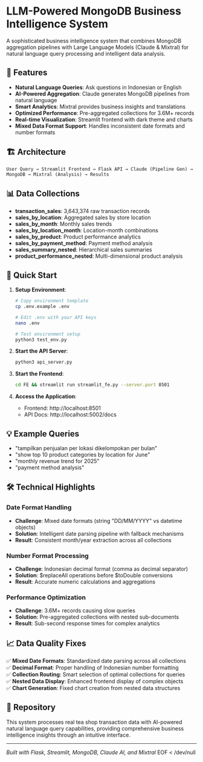 # LLM-Powered MongoDB Business Intelligence System

A sophisticated business intelligence system that combines MongoDB aggregation pipelines with Large Language Models (Claude & Mixtral) for natural language query processing and intelligent data analysis.

## 🚀 Features

- **Natural Language Queries**: Ask questions in Indonesian or English
- **AI-Powered Aggregation**: Claude generates MongoDB pipelines from natural language
- **Smart Analytics**: Mixtral provides business insights and translations
- **Optimized Performance**: Pre-aggregated collections for 3.6M+ records
- **Real-time Visualization**: Streamlit frontend with dark theme and charts
- **Mixed Data Format Support**: Handles inconsistent date formats and number formats

## 🏗️ Architecture

```
User Query → Streamlit Frontend → Flask API → Claude (Pipeline Gen) → MongoDB → Mixtral (Analysis) → Results
```

## 📊 Data Collections

- **transaction_sales**: 3,643,374 raw transaction records
- **sales_by_location**: Aggregated sales by store location
- **sales_by_month**: Monthly sales trends
- **sales_by_location_month**: Location-month combinations
- **sales_by_product**: Product performance analytics
- **sales_by_payment_method**: Payment method analysis
- **sales_summary_nested**: Hierarchical sales summaries
- **product_performance_nested**: Multi-dimensional product analysis

## 🔧 Quick Start

1. **Setup Environment**:
   ```bash
   # Copy environment template
   cp .env.example .env
   
   # Edit .env with your API keys
   nano .env
   
   # Test environment setup
   python3 test_env.py
   ```

2. **Start the API Server**:
   ```bash
   python3 api_server.py
   ```

3. **Start the Frontend**:
   ```bash
   cd FE && streamlit run streamlit_fe.py --server.port 8501
   ```

4. **Access the Application**:
   - Frontend: http://localhost:8501
   - API Docs: http://localhost:5002/docs

## 💡 Example Queries

- "tampilkan penjualan per lokasi dikelompokan per bulan"
- "show top 10 product categories by location for June"
- "monthly revenue trend for 2025"
- "payment method analysis"

## 🛠️ Technical Highlights

### Date Format Handling
- **Challenge**: Mixed date formats (string "DD/MM/YYYY" vs datetime objects)
- **Solution**: Intelligent date parsing pipeline with fallback mechanisms
- **Result**: Consistent month/year extraction across all collections

### Number Format Processing
- **Challenge**: Indonesian decimal format (comma as decimal separator)
- **Solution**: $replaceAll operations before $toDouble conversions
- **Result**: Accurate numeric calculations and aggregations

### Performance Optimization
- **Challenge**: 3.6M+ records causing slow queries
- **Solution**: Pre-aggregated collections with nested sub-documents
- **Result**: Sub-second response times for complex analytics

## 📈 Data Quality Fixes

✅ **Mixed Date Formats**: Standardized date parsing across all collections  
✅ **Decimal Format**: Proper handling of Indonesian number formatting  
✅ **Collection Routing**: Smart selection of optimal collections for queries  
✅ **Nested Data Display**: Enhanced frontend display of complex objects  
✅ **Chart Generation**: Fixed chart creation from nested data structures  

## 🔗 Repository

This system processes real tea shop transaction data with AI-powered natural language query capabilities, providing comprehensive business intelligence insights through an intuitive interface.

---

*Built with Flask, Streamlit, MongoDB, Claude AI, and Mixtral*
EOF < /dev/null